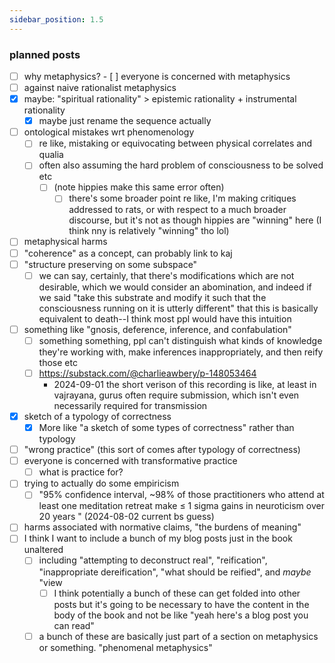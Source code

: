 ```yaml
---
sidebar_position: 1.5
---
```


### planned posts

- [ ] why metaphysics?
		- [ ] everyone is concerned with metaphysics
- [ ] against naive rationalist metaphysics
- [x] maybe: "spiritual rationality" > epistemic rationality + instrumental rationality
	- [x] maybe just rename the sequence actually
- [ ] ontological mistakes wrt phenomenology
	- [ ] re like, mistaking or equivocating between physical correlates and qualia
	- [ ] often also assuming the hard problem of consciousness to be solved etc
		- [ ] (note hippies make this same error often)
			- [ ] there's some broader point re like, I'm making critiques addressed to rats, or with respect to a much broader discourse, but it's not as though hippies are "winning" here (I think nny is relatively "winning" tho lol)
- [ ] metaphysical harms
- [ ] "coherence" as a concept, can probably link to kaj
- [ ] "structure preserving on some subspace"
	- [ ] we can say, certainly, that there's modifications which are not desirable, which we would consider an abomination, and indeed if we said "take this substrate and modify it such that the consciousness running on it is utterly different" that this is basically equivalent to death--I think most ppl would have this intuition
- [ ] something like "gnosis, deference, inference, and confabulation"
	- [ ] something something, ppl can't distinguish what kinds of knowledge they're working with, make inferences inappropriately, and then reify those etc
	- [ ] https://substack.com/@charlieawbery/p-148053464
		- 2024-09-01 the short verison of this recording is like, at least in vajrayana, gurus often require submission, which isn't even necessarily required for transmission
- [x] sketch of a typology of correctness
	- [x] More like "a sketch of some types of correctness" rather than typology
- [ ] "wrong practice" (this sort of comes after typology of correctness)
- [ ] everyone is concerned with transformative practice
	- [ ] what is practice for?
- [ ] trying to actually do some empiricism
	- [ ] "95% confidence interval, ~98% of those practitioners who attend at least one meditation retreat make &le; 1 sigma gains in neuroticism over 20 years " (2024-08-02 current bs guess)
- [ ] harms associated with normative claims, "the burdens of meaning"
- [ ] I think I want to include a bunch of my blog posts just in the book unaltered
  - [ ] including "attempting to deconstruct real", "reification", "inappropriate dereification", "what should be reified", and *maybe* "view
    - [ ] I think potentially a bunch of these can get folded into other posts but it's going to be necessary to have the content in the body of the book and not be like "yeah here's a blog post you can read"
  - [ ] a bunch of these are basically just part of a section on metaphysics or something. "phenomenal metaphysics"